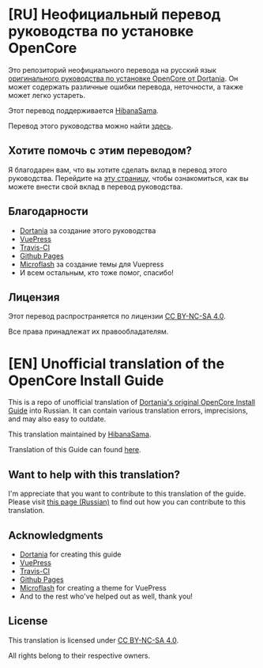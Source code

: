 # [RU] Неофициальный перевод руководства по установке OpenCore

Это репозиторий неофициального перевода на русский язык [оригинального руководства по установке OpenCore от Dortania](https://github.com/dortania/OpenCore-Install-Guide). Он может содержать различные ошибки перевода, неточности, а также может легко устареть.

Этот перевод поддерживается [HibanaSama](https://github.com/HibanaSama).

Перевод этого руководства можно найти [здесь](https://shijuro.github.io/OpenCore-Install-Guide).

## Хотите помочь с этим переводом?

Я благодарен вам, что вы хотите сделать вклад в перевод этого руководства. Перейдите на [эту страницу](./CONTRIBUTING.md), чтобы ознакомиться, как вы можете внести свой вклад в перевод руководства.

## Благодарности

* [Dortania](https://github.com/dortania) за создание этого руководства
* [VuePress](https://vuepress.vuejs.org)
* [Travis-CI](https://travis-ci.org)
* [Github Pages](https://pages.github.com)
* [Microflash](https://github.com/Microflash) за создание темы для Vuepress
* И всем остальным, кто тоже помог, спасибо!

## Лицензия

Этот перевод распространяется по лицензии [CC BY-NC-SA 4.0](./LICENSE.md).

Все права принадлежат их правообладателям.

# [EN] Unofficial translation of the OpenCore Install Guide

This is a repo of unofficial translation of [Dortania's original OpenCore Install Guide](https://github.com/dortania/OpenCore-Install-Guide) into Russian. It can contain various translation errors, imprecisions, and may also easy to outdate.

This translation maintained by [HibanaSama](https://github.com/HibanaSama).

Translation of this Guide can found [here](https://shijuro.github.io/OpenCore-Install-Guide).

## Want to help with this translation?

I'm appreciate that you want to contribute to this translation of the guide. Please visit [this page (Russian)](./CONTRIBUTING.md) to find out how you can contribute to this translation.

## Acknowledgments

* [Dortania](https://github.com/dortania) for creating this guide
* [VuePress](https://vuepress.vuejs.org)
* [Travis-CI](https://travis-ci.org)
* [Github Pages](https://pages.github.com)
* [Microflash](https://github.com/Microflash) for creating a theme for VuePress
* And to the rest who've helped out as well, thank you!

## License

This translation is licensed under [CC BY-NC-SA 4.0](./LICENSE.md).

All rights belong to their respective owners.
